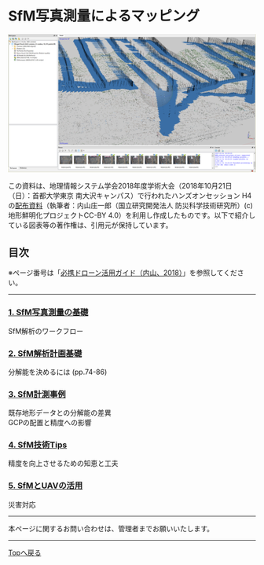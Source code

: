 # SfM写真測量によるマッピング  

![img](./1.png)

この資料は、地理情報システム学会2018年度学術大会（2018年10月21日（日）：首都大学東京 南大沢キャンパス）で行われたハンズオンセッション H4の[配布資料](./20181021SfMハンズオン2018_公開資料.pdf)（執筆者：内山庄一郎（国立研究開発法人 防災科学技術研究所）(c)地形鮮明化プロジェクトCC-BY 4.0）を利用し作成したものです。以下で紹介している図表等の著作権は、引用元が保持しています。

## 目次
※ページ番号は「[必携ドローン活用ガイド（内山、2018）](https://www.tokyo-horei.co.jp/shop/goods/index.php?13178)」を参照してください。

---

### [1. SfM写真測量の基礎](./1.about_sfm/1.about_sfm.md)  
SfM解析のワークフロー  

### [2. SfM解析計画基礎](./2.analysis/2.analysis.md)  
分解能を決めるには (pp.74-86)

### [3. SfM計測事例](./3.case/3.case.md)
既存地形データとの分解能の差異  
GCPの配置と精度への影響  

### [4. SfM技術Tips](./4.tips/4.tips.md)  
精度を向上させるための知恵と工夫

### [5. SfMとUAVの活用](./5.SfM_UAV/5.SfM_UAV.md)  
災害対応

---

本ページに関するお問い合わせは、管理者までお願いいたします。

---

[Topへ戻る](https://github.com/hdtopography/learning)
